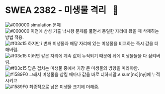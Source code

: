 # SWEA 2382 - 미생물 격리 &nbsp; :red_circle:  
![#000000](https://placehold.it/15/000000/000000?text=+) simulation 문제  
![#000000](https://placehold.it/15/000000/000000?text=+) 이전에 삼성 기출 낚시왕 문제를 풀면서 동일한 자리에 왔을 때 삭제하는 방법 적용.  
![#f03c15](https://placehold.it/15/f03c15/000000?text=+) 하지만 i 번째 미생물과 해당 자리에 있는 미생물을 비교하는 즉시 값을 더해버림.  
![#f03c15](https://placehold.it/15/f03c15/000000?text=+)  이러면 같은 자리에 계속 값이 누적되기 때문에 뒤에 미생물들을 다 삼켜버림.  
![#f03c15](https://placehold.it/15/f03c15/000000?text=+)  답은 겹치는 미생물 중에서 가장 큰 미생물의 방향을 따라야함.  
![#1589F0](https://placehold.it/15/1589F0/000000?text=+) 그래서 미생물을 삼킬 때마다 값을 바로 더하지말고 sum[nx][ny]에 누적시키고  
![#1589F0](https://placehold.it/15/1589F0/000000?text=+) 최종적으로 남은 미생물 크기에 더해줌.  


